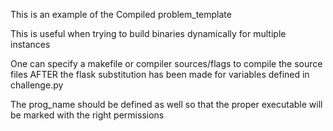 This is an example of the Compiled problem_template

This is useful when trying to build binaries dynamically for multiple instances

One can specify a makefile or compiler sources/flags to compile the source files AFTER the flask substitution has been made for variables defined in challenge.py

The prog_name should be defined as well so that the proper executable will be marked with the right permissions